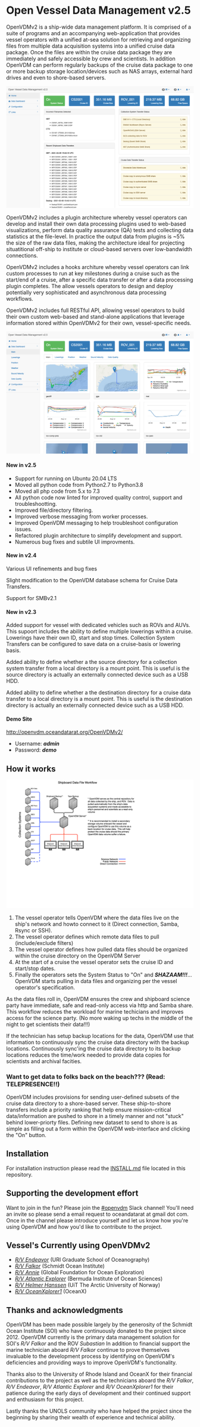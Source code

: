 # Open Vessel Data Management v2.5

OpenVDMv2 is a ship-wide data management platform.  It is comprised of a suite of programs and an accompanying web-application that provides vessel operators with a unified at-sea solution for retrieving and organizing files from multiple data acquisition systems into a unified cruise data package.  Once the files are within the cruise data package they are immediately and safely accessible by crew and scientists.  In addition OpenVDM can perform regularly backups of the cruise data package to one or more backup storage location/devices such as NAS arrays, external hard drives and even to shore-based servers.

![Main Screen](/docs/OVDM_Config_Main.png)

OpenVDMv2 includes a plugin architecture whereby vessel operators can develop and install their own data processing plugins used to web-based visualizations, perform data quality assurance (QA) tests and collecting data statistics at the file-level.  In practice the output data from plugins is ~5% the size of the raw data files, making the architecture ideal for projecting situatitional off-ship to institute or cloud-based servers over low-bandwidth connections.

OpenVDMv2 includes a hooks architure whereby vessel operators can link custom processes to run at key milestones during a cruise such as the start/end of a cruise, after a specific data transfer or after a data processing plugin completes.  The allow vessels operators to design and deploy potentially very sophisticated and asynchronous data processing workflows.

OpenVDMv2 includes full RESTful API, allowing vessel operators to build their own custom web-based and stand-alone applications that leverage information stored within OpenVDMv2 for their own, vessel-specific needs.

![Data Dashboard](/docs/OVDM_DataDashboard_Main.png)

#### New in v2.5 ####

- Support for running on Ubuntu 20.04 LTS
- Moved all python code from Python2.7 to Python3.8
- Moved all php code from 5.x to 7.3
- All python code now linted for improved quality control, support and troubleshootting.
- Improved file/directory filtering.
- Improved verbose messaging from worker processes.
- Improved OpenVDM messaging to help troubleshoot configuration issues.
- Refactored plugin architecture to simplify development and support.
- Numerous bug fixes and subtile UI improvments.

#### New in v2.4 ####

Various UI refinements and bug fixes

Slight modification to the OpenVDM database schema for Cruise Data Transfers.

Support for SMBv2.1

#### New in v2.3 ####

Added support for vessel with dedicated vehicles such as ROVs and AUVs.  This supoort includes the ability to define multiple lowerings within a cruise.  Lowerings have their own ID, start and stop times.  Collection System Transfers can be configured to save data on a cruise-basis or lowering basis.

Added ability to define whether a the source directory for a collection system transfer from a local directory is a mount point.  This is useful is the source directory is actually an externally connected device such as a USB HDD.

Added ability to define whether a the destination directory for a cruise data transfer to a local directory is a mount point.  This is useful is the destination directory is actually an externally connected device such as a USB HDD.

#### Demo Site ####
<http://openvdm.oceandatarat.org/OpenVDMv2/>
- Username: ***admin***
- Password: ***demo***

## How it works

![Shipboard Dataflow](/docs/Shipboard_Dataflow.png)

1. The vessel operator tells OpenVDM where the data files live on the ship's network and howto connect to it (Direct connection, Samba, Rsync or SSH).
2. The vessel operator defines which remote data files to pull (include/exclude filters)
3. The vessel operator defines how pulled data files should be organized within the cruise directory on the OpenVDM Server
4. At the start of a cruise the vessel operator sets the cruise ID and start/stop dates.
5. Finally the operators sets the System Status to "On" and ***SHAZAAM!!!***... OpenVDM starts pulling in data files and organizing per the vessel operator's specification.

As the data files roll in, OpenVDM ensures the crew and shipboard science party have immediate, safe and read-only access via http and Samba share.  This workflow reduces the workload for marine techicians and improves access for the science party. (No more waking up techs in the middle of the night to get scientists their data!!!)

If the technician has setup backup locations for the data, OpenVDM use that information to continuously sync the cruise data directory with the backup locations.  Continuously sync'ing the cruise data directory to its backup locations reduces the time/work needed to provide data copies for scientists and archival facities.

### Want to get data to folks back on the beach??? (Read: TELEPRESENCE!!) ###
OpenVDM includes provisions for sending user-defined subsets of the cruise data directory to a shore-based server.  These ship-to-shore transfers include a priority ranking that help ensure mission-critical data/information are pushed to shore in a timely manner and not "stuck" behind lower-priorty files.  Defining new dataset to send to shore is as simple as filling out a form within the OpenVDM web-interface and clicking the "On" button.

## Installation ##

For installation instruction please read the [INSTALL.md](INSTALL.md) file located in this repository.

## Supporting the development effort ##

Want to join in the fun?  Please join the [#openvdm](https://oceandatarat.slack.com/messages/C3R1Z084Q) Slack channel!  You'll need an invite so please send a email request to oceandatarat at gmail dot com. Once in the channel please introduce yourself and let us know how you're using OpenVDM and how you'd like to contribute to the project.

## Vessel's Currently using OpenVDMv2 ##
- *[R/V Endeavor](https://techserv.gso.uri.edu/)* (URI Graduate School of Oceanography)
- *[R/V Falkor](https://schmidtocean.org/rv-falkor/)* (Schmidt Ocean Institute)
- *[R/V Annie](http://engineeringfordiscovery.org/technology/rv-annie/)* (Global Foundation for Ocean Exploration)
- *[R/V Atlantic Explorer](http://www.bios.edu/research/facilities/atlantic-explorer/)* (Bermuda Institute of Ocean Sciences)
- *[R/V Helmer Hanssen](https://en.uit.no/om/enhet/artikkel?p_document_id=151541&p_dimension_id=88172&men=42374)* (UiT The Arctic University of Norway)
- *[R/V OceanXplorer1](http://www.oceanx.org/oceanxplorer/)* (OceanX)

## Thanks and acknowledgments ##

OpenVDM has been made possible largely by the generosity of the Schmidt Ocean Institute (SOI) who have continuously donated to the project since 2012.  OpenVDM currently is the primary data management solution for SOI's *R/V Falkor* and the ROV *Subastian*  In addition to financial support the marine technician aboard *R/V Falkor* continue to prove themselves invaluable to the development process by identifying on OpenVDM's deficiencies and providing ways to improve OpenVDM's functionality.

Thanks also to the University of Rhode Island and OceanX for their financial contributions to the project as well as the technicians aboard the *R/V Falkor*, *R/V Endeavor*, *R/V Atlantic Explorer* and *R/V OceanXplorer1* for their patience during the early days of development and their continued support and enthusiasm for this project.

Lastly thanks the UNOLS community who have helped the project since the beginning by sharing their wealth of experience and technical ability.
